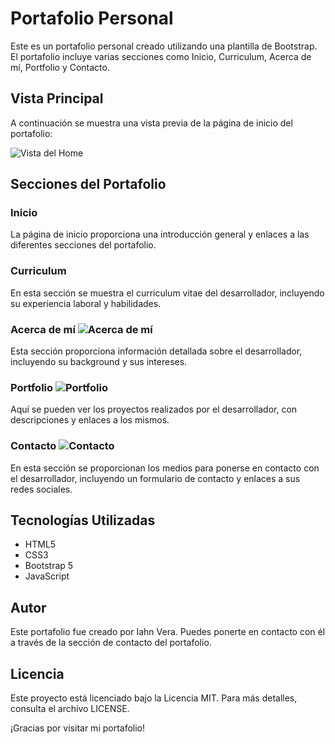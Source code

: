 # Portafolio Personal

Este es un portafolio personal creado utilizando una plantilla de Bootstrap. El portafolio incluye varias secciones como Inicio, Curriculum, Acerca de mí, Portfolio y Contacto.

## Vista Principal

A continuación se muestra una vista previa de la página de inicio del portafolio:

![Vista del Home](./assets/img/home-view.png)

## Secciones del Portafolio

### Inicio
La página de inicio proporciona una introducción general y enlaces a las diferentes secciones del portafolio.

### Curriculum
En esta sección se muestra el curriculum vitae del desarrollador, incluyendo su experiencia laboral y habilidades.

### Acerca de mí ![Acerca de mí](./assets/img/about.png)
Esta sección proporciona información detallada sobre el desarrollador, incluyendo su background y sus intereses.

### Portfolio ![Portfolio](./assets/img/portfolio-view.jpg)
Aquí se pueden ver los proyectos realizados por el desarrollador, con descripciones y enlaces a los mismos.

### Contacto ![Contacto](./assets/img/Contacto.png)
En esta sección se proporcionan los medios para ponerse en contacto con el desarrollador, incluyendo un formulario de contacto y enlaces a sus redes sociales.

## Tecnologías Utilizadas

- HTML5
- CSS3
- Bootstrap 5
- JavaScript

## Autor

Este portafolio fue creado por Iahn Vera. Puedes ponerte en contacto con él a través de la sección de contacto del portafolio.

## Licencia

Este proyecto está licenciado bajo la Licencia MIT. Para más detalles, consulta el archivo LICENSE.

¡Gracias por visitar mi portafolio!
